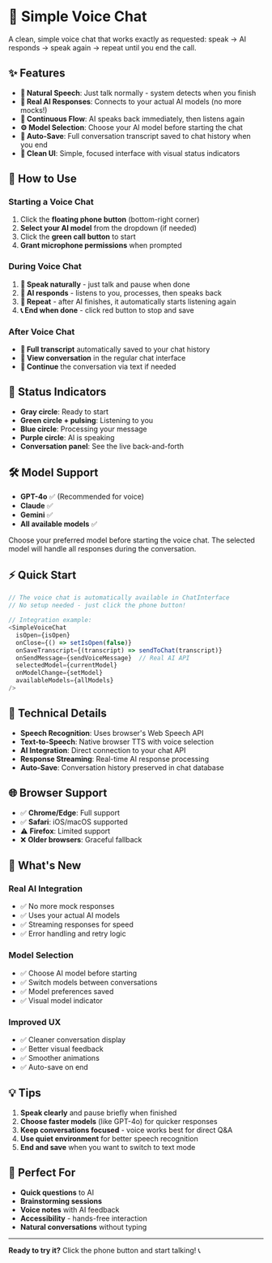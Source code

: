 # 🎤 Simple Voice Chat

A clean, simple voice chat that works exactly as requested: speak → AI responds → speak again → repeat until you end the call.

## ✨ Features

- **🎤 Natural Speech**: Just talk normally - system detects when you finish
- **🤖 Real AI Responses**: Connects to your actual AI models (no more mocks!)
- **🔄 Continuous Flow**: AI speaks back immediately, then listens again
- **⚙️ Model Selection**: Choose your AI model before starting the chat
- **💾 Auto-Save**: Full conversation transcript saved to chat history when you end
- **🎨 Clean UI**: Simple, focused interface with visual status indicators

## 🚀 How to Use

### Starting a Voice Chat

1. Click the **floating phone button** (bottom-right corner)
2. **Select your AI model** from the dropdown (if needed)
3. Click the **green call button** to start
4. **Grant microphone permissions** when prompted

### During Voice Chat

1. **🎤 Speak naturally** - just talk and pause when done
2. **🤖 AI responds** - listens to you, processes, then speaks back
3. **🔄 Repeat** - after AI finishes, it automatically starts listening again
4. **📞 End when done** - click red button to stop and save

### After Voice Chat

- **💾 Full transcript** automatically saved to your chat history
- **📝 View conversation** in the regular chat interface
- **🔄 Continue** the conversation via text if needed

## 🎯 Status Indicators

- **Gray circle**: Ready to start
- **Green circle + pulsing**: Listening to you
- **Blue circle**: Processing your message
- **Purple circle**: AI is speaking
- **Conversation panel**: See the live back-and-forth

## 🛠️ Model Support

- **GPT-4o** ✅ (Recommended for voice)
- **Claude** ✅
- **Gemini** ✅
- **All available models** ✅

Choose your preferred model before starting the voice chat. The selected model will handle all responses during the conversation.

## ⚡ Quick Start

```typescript
// The voice chat is automatically available in ChatInterface
// No setup needed - just click the phone button!

// Integration example:
<SimpleVoiceChat
  isOpen={isOpen}
  onClose={() => setIsOpen(false)}
  onSaveTranscript={(transcript) => sendToChat(transcript)}
  onSendMessage={sendVoiceMessage}  // Real AI API
  selectedModel={currentModel}
  onModelChange={setModel}
  availableModels={allModels}
/>
```

## 🔧 Technical Details

- **Speech Recognition**: Uses browser's Web Speech API
- **Text-to-Speech**: Native browser TTS with voice selection
- **AI Integration**: Direct connection to your chat API
- **Response Streaming**: Real-time AI response processing
- **Auto-Save**: Conversation history preserved in chat database

## 🌐 Browser Support

- ✅ **Chrome/Edge**: Full support
- ✅ **Safari**: iOS/macOS supported
- ⚠️ **Firefox**: Limited support
- ❌ **Older browsers**: Graceful fallback

## 🎉 What's New

### Real AI Integration

- ✅ No more mock responses
- ✅ Uses your actual AI models
- ✅ Streaming responses for speed
- ✅ Error handling and retry logic

### Model Selection

- ✅ Choose AI model before starting
- ✅ Switch models between conversations
- ✅ Model preferences saved
- ✅ Visual model indicator

### Improved UX

- ✅ Cleaner conversation display
- ✅ Better visual feedback
- ✅ Smoother animations
- ✅ Auto-save on end

## 💡 Tips

1. **Speak clearly** and pause briefly when finished
2. **Choose faster models** (like GPT-4o) for quicker responses
3. **Keep conversations focused** - voice works best for direct Q&A
4. **Use quiet environment** for better speech recognition
5. **End and save** when you want to switch to text mode

## 🚀 Perfect For

- **Quick questions** to AI
- **Brainstorming sessions**
- **Voice notes** with AI feedback
- **Accessibility** - hands-free interaction
- **Natural conversations** without typing

---

**Ready to try it?** Click the phone button and start talking! 📞
